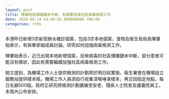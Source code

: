 ```yaml
---
layout: post
title: 陳肇始指傳播鏈未中斷　有需要加強社區病毒檢測工作
date: 2020-05-14 14:44:55.000000000 +08:00
categories: rthk
---
```


本港昨日新增3宗新型肺炎確診個案，包括3宗本地個案，食物及衞生局局長陳肇始表示，有與專家組成員討論，研究如何加強病毒檢測工作。

陳肇始表示，近日出現本地新增個案，反映病毒的社區傳播鏈未中斷，部分患者可能沒有徵狀，因此有需要繼續加強社區病毒檢測工作。

她又提到，為機場工作人士提供檢測的計劃將於明日起實施，衞生署會在機場設立服務站提供樣本瓶，機場工作人員須自行收集深喉唾液樣本，再交回指定地點，每日名額500個。政府正研究將檢測計劃擴展至安老、殘疾人士院舍及護養院員工，本周內公布安排。
